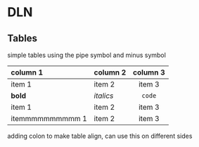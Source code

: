 # DLN

## Tables

simple tables using the pipe symbol and minus symbol

| column 1 | column 2 | column 3 |
|:---------|:---------|:--------:|
| item 1 | item 2 | item 3 |
| **bold** | _italics_ | `code` |
| item 1 | item 2 | item 3 |
| itemmmmmmmmmm 1 | item 2 | item 3 |

adding colon to make table align, can use this on different sides
